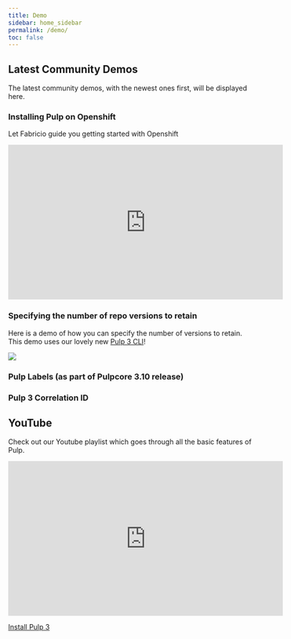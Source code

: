 ```yaml
---
title: Demo
sidebar: home_sidebar
permalink: /demo/
toc: false
---
```


## Latest Community Demos

The latest community demos, with the newest ones first, will be displayed here.

### Installing Pulp on Openshift

Let Fabricio guide you getting started with Openshift

<iframe width="560" height="315" src="https://www.youtube.com/embed/quUdQ1j56I4" title="YouTube video player" frameborder="0" allow="accelerometer; autoplay; clipboard-write; encrypted-media; gyroscope; picture-in-picture" allowfullscreen></iframe>

### Specifying the number of repo versions to retain

Here is a demo of how you can specify the number of versions to retain. This demo uses our lovely new [Pulp 3 CLI](https://github.com/pulp/pulp-cli)!

<a href="https://asciinema.org/a/412393" target="_blank"><img src="https://asciinema.org/a/412393.svg" /> </a>


### Pulp Labels (as part of Pulpcore 3.10 release)

<script id="asciicast-389900" src="https://asciinema.org/a/3899001.js" data-size="small" async></script>


### Pulp 3 Correlation ID

<script id="asciicast-371941" src="https://asciinema.org/a/371941.js" data-size="small" async></script>

## YouTube

Check out our Youtube playlist which goes through all the basic features of Pulp.

<iframe width="560" height="315"
src="https://www.youtube.com/embed/videoseries?list=PLwm8_O6oKSS0C3zlo8gFkPqXpMkAI7rCD"
frameborder="0" allowfullscreen></iframe>

<a href="https://docs.pulpproject.org/installation/index.html" class="btn btn-primary">Install
Pulp 3</a>
